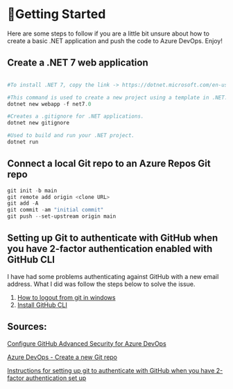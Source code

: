 # 🚀Getting Started
Here are some steps to follow if you are a little bit unsure about how to create a basic .NET application and push the code to Azure DevOps. Enjoy!

## Create a .NET 7 web application
```powershell

#To install .NET 7, copy the link -> https://dotnet.microsoft.com/en-us/download/dotnet/7.0

#This command is used to create a new project using a template in .NET.
dotnet new webapp -f net7.0

#Creates a .gitignore for .NET applications.
dotnet new gitignore

#Used to build and run your .NET project.
dotnet run

```
## Connect a local Git repo to an Azure Repos Git repo
```powershell
git init -b main
git remote add origin <clone URL> 
git add -A
git commit -am "initial commit"
git push --set-upstream origin main
```

## Setting up Git to authenticate with GitHub when you have 2-factor authentication enabled with GitHub CLI
I have had some problems authenticating against GitHub with a new email address. What I did was follow the steps below to solve the issue.

1. [How to logout from git in windows](https://medium.com/@devesu/how-to-logout-from-git-in-windows-e17c66fe9ca8)
2. [Install GitHub CLI](https://docs.github.com/en/get-started/getting-started-with-git/caching-your-github-credentials-in-git#platform-windows)


## Sources:
[Configure GitHub Advanced Security for Azure DevOps](https://learn.microsoft.com/en-us/azure/devops/repos/security/configure-github-advanced-security-features?view=azure-devops&tabs=yaml)

[Azure DevOps - Create a new Git repo](https://learn.microsoft.com/en-us/azure/devops/repos/git/creatingrepo?view=azure-devops&tabs=command-line)

[Instructions for setting up git to authenticate with GitHub when you have 2-factor authentication set up](https://gist.github.com/ateucher/4634038875263d10fb4817e5ad3d332f)
